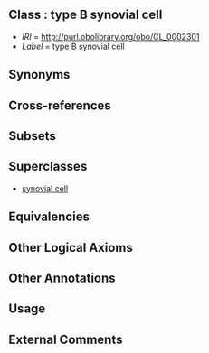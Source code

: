 
## Class : type B synovial cell

 * *IRI* = http://purl.obolibrary.org/obo/CL_0002301
 * *Label* = type B synovial cell

## Synonyms


## Cross-references


## Subsets


## Superclasses

 * [synovial cell](../../CL/14/CL_0000214.md)

## Equivalencies


## Other Logical Axioms


## Other Annotations


## Usage


## External Comments

